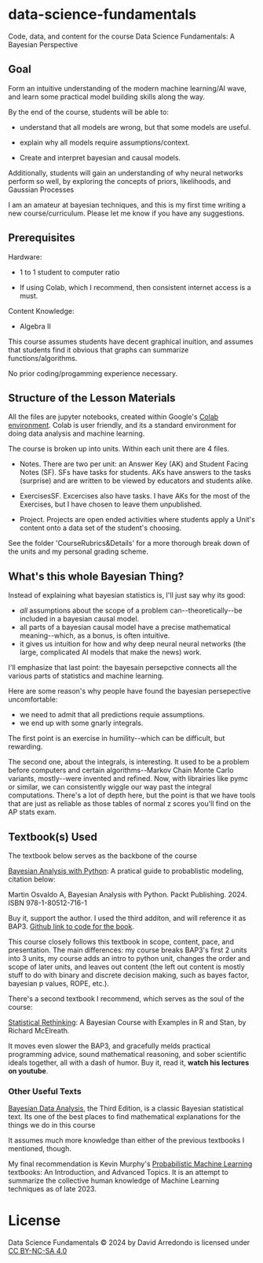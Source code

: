 # data-science-fundamentals
Code, data, and content for the course Data Science Fundamentals: A Bayesian Perspective

## Goal

Form an intuitive understanding of the modern machine learning/AI wave, and learn some practical model building skills along the way.

By the end of the course, students will be able to:

- understand that all models are wrong, but that some models are useful.

- explain why all models require assumptions/context.

- Create and interpret bayesian and causal models.

Additionally, students will gain an understanding of why neural networks perform so well, by exploring the concepts of priors, likelihoods, and Gaussian Processes

I am an amateur at bayesian techniques, and this is my first time writing a new course/curriculum.
Please let me know if you have any suggestions.

## Prerequisites 
Hardware:

  - 1 to 1 student to computer ratio

  - If using Colab, which I recommend, then consistent internet access is a must.

Content Knowledge:

  - Algebra II

This course assumes students have decent graphical inuition, and assumes that students find it obvious that graphs can summarize functions/algorithms. 

No prior coding/progamming experience necessary.

## Structure of the Lesson Materials

All the files are jupyter notebooks, created within Google's [Colab environment](https://colab.research.google.com/).
Colab is user friendly, and its a standard environment for doing data analysis 
and machine learning.

The course is broken up into units. Within each unit there are 4 files.

- Notes. There are two per unit: an Answer Key (AK) and Student Facing Notes (SF). SFs have tasks for students. AKs have answers to the tasks (surprise)
and are written to be viewed by educators and students alike.   

- ExercisesSF. Excercises also have tasks. I have AKs for the most of the Exercises, but I have chosen to leave them unpublished.

- Project. Projects are open ended activities where students apply a Unit's content onto a data set of the student's choosing.

See the folder 'CourseRubrics&Details' for a more thorough break down of the units and my personal grading scheme.

## What's this whole Bayesian Thing?

Instead of explaining what bayesian statistics is, I'll just say why its good:

- *all* assumptions about the scope of a problem can--theoretically--be included in a bayesian causal model.
- all parts of a bayesian causal model have a precise mathematical meaning--which, as a bonus, is often intuitive.
- it gives us intuition for how and why deep neural neural networks (the large, complicated AI models that make the news) work.

I'll emphasize that last point: the bayesain persepctive connects all the various parts of statistics and machine learning.

Here are some reason's why people have found the bayesian persepective uncomfortable:
- we need to admit that all predictions requie assumptions.
- we end up with some gnarly integrals.

The first point is an exercise in humility--which can be difficult, but rewarding.

The second one, about the integrals, is interesting. 
It used to be a problem before computers and certain algorithms--Markov Chain Monte Carlo variants, mostly--were invented and refined. 
Now, with librairies like pymc or similar, we can consistently wiggle our way past the integral computations. 
There's a lot of depth here, but the point is that we have tools that are just as reliable as those tables of normal z scores you'll find on the AP stats exam.

## Textbook(s) Used
The textbook below serves as the backbone of the course

[Bayesian Analysis with Python](https://bap.com.ar/): A pratical guide to probablistic modeling, citation below:

Martin Osvaldo A, Bayesian Analysis with Python. Packt Publishing. 2024. ISBN 978-1-80512-716-1

Buy it, support the author. I used the third additon, and will reference it as BAP3.  [Github link to code for the book](https://github.com/aloctavodia/BAP3).

This course closely follows this textbook in scope, content, pace, and presentation.
The main differences: my course breaks BAP3's first 2 units into 3 units, my course adds an intro to python unit, changes the order and scope of later units, and leaves out content 
(the left out content is mostly stuff to do with binary and discrete decision making, such as bayes factor, bayesian p values, ROPE, etc.).

There's a second textbook I recommend, which serves as the soul of the course:

[Statistical Rethinking](https://xcelab.net/rm/): A Bayesian Course with Examples in R and Stan, by Richard McElreath.

It moves even slower the BAP3, and gracefully melds practical programming advice, sound mathematical reasoning, and sober scientific ideals together, all with a dash of humor.
Buy it, read it, **watch his lectures on youtube**.

### Other Useful Texts

[Bayesian Data Analysis](http://www.stat.columbia.edu/~gelman/book/), the Third Edition, is a classic Bayesian statistical text. 
Its one of the best places to find mathematical explanations for the things we do in this course 

It assumes much more knowledge than either of the previous textbooks I mentioned, though.

My final recommendation is Kevin Murphy's [Probabilistic Machine Learning](https://probml.github.io/pml-book/) textbooks: An Introduction, and Advanced Topics.
It is an attempt to summarize the collective human knowledge of Machine Learning techniques as of late 2023.

# License

Data Science Fundamentals © 2024 by David Arredondo is licensed under [CC BY-NC-SA 4.0](https://creativecommons.org/licenses/by-nc-sa/4.0/) 
